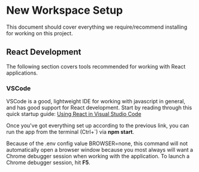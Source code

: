 # New Workspace Setup
This document should cover everything we require/recommend installing for working on this project.

## React Development
The following section covers tools recommended for working with React applications.

### VSCode
VSCode is a good, lightweight IDE for working with javascript in general, and has good support for React development.
Start by reading through this quick startup guide: [Using React in Visual Studio Code](https://code.visualstudio.com/docs/nodejs/reactjs-tutorial)

Once you've got everything set up according to the previous link, you can run the app from the terminal (Ctrl+`) via __npm start__. 

Because of the .env config value BROWSER=none, this command will not automatically open a browser window because you most always will want a Chrome debugger session when working with the application. To launch a Chrome debugger session, hit __F5__.

